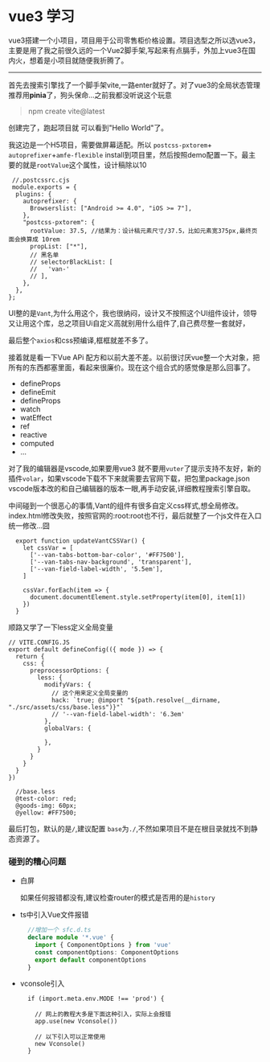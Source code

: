 # vue3 学习

vue3搭建一个小项目，项目用于公司零售柜价格设置。项目选型之所以选vue3，主要是用了我之前很久远的一个Vue2脚手架,写起来有点膈手，外加上vue3在国内火，想着是小项目就随便我折腾了。

<!-- [vue,vite,前端] -->

---
首先去搜索引擎找了一个脚手架vite,一路enter就好了。对了vue3的全局状态管理推荐用**pinia**了，狗头保命...之前我都没听说这个玩意
> npm create vite@latest

创建完了，跑起项目就 可以看到"Hello World"了。

我这边是一个H5项目，需要做屏幕适配。所以 `postcss-pxtorem`+ `autoprefixer`+`amfe-flexible` install到项目里，然后按照demo配置一下。最主要的就是`rootValue`这个属性，设计稿除以10

```JS
 //.postcssrc.cjs
 module.exports = {
  plugins: {
    autoprefixer: {
      Browserslist: ["Android >= 4.0", "iOS >= 7"],
    },
    "postcss-pxtorem": {
      rootValue: 37.5, //结果为：设计稿元素尺寸/37.5，比如元素宽375px,最终页面会换算成 10rem
      propList: ["*"],
      // 黑名单
      // selectorBlackList: [
      //   'van-'
      // ],
    },
  },
};
```

UI整的是`Vant`,为什么用这个，我也很纳闷，设计又不按照这个UI组件设计，领导又让用这个库，总之项目Ui自定义高就别用什么组件了,自己费尽整一套就好，


最后整个`axios`和css预编译,框框就差不多了。

接着就是看一下Vue APi 配方和以前大差不差。以前很讨厌vue整一个大对象，把所有的东西都塞里面，看起来很廉价。现在这个组合式的感觉像是那么回事了。

* defineProps
* defineEmit
* defineProps
* watch
* watEffect
* ref
* reactive
* computed
* ...

对了我的编辑器是vscode,如果要用vue3 就不要用`vuter`了提示支持不友好，新的插件`volar`，如果vscode下载不下来就需要去官网下载，把包里package.json vscode版本改的和自己编辑器的版本一眼,再手动安装,详细教程搜索引擎自取。

中间碰到一个很恶心的事情,Vant的组件有很多自定义css样式,想全局修改。index.html修改失败，按照官网的:root:root也不行，最后就整了一个js文件在入口统一修改...囧
```JS
  export function updateVantCSSVar() {
    let cssVar = [
      ['--van-tabs-bottom-bar-color', '#FF7500'],
      ['--van-tabs-nav-background', 'transparent'],
      ['--van-field-label-width', '5.5em'],
    ]

    cssVar.forEach(item => {
      document.documentElement.style.setProperty(item[0], item[1])
    })
  }
```

顺路又学了一下less定义全局变量
```JS
// VITE.CONFIG.JS
export default defineConfig(({ mode }) => {
  return {
    css: {
      preprocessorOptions: {
        less: {
          modifyVars: {
            // 这个用来定义全局变量的
            hack: `true; @import "${path.resolve(__dirname, "./src/assets/css/base.less")}"`
            // '--van-field-label-width': '6.3em'
          },
          globalVars: {

          },
        }
      }
    }
  }
})

  //base.less
  @test-color: red;
  @goods-img: 60px;
  @yellow: #FF7500;

```

最后打包，默认的是`/`,建议配置 `base`为`./`,不然如果项目不是在根目录就找不到静态资源了。

### 碰到的糟心问题

  - 白屏

    如果任何报错都没有,建议检查router的模式是否用的是`history`
  * ts中引入Vue文件报错

    ```ts
      //增加一个 sfc.d.ts
      declare module '*.vue' {
        import { ComponentOptions } from 'vue'
        const componentOptions: ComponentOptions
        export default componentOptions
      }
    ```
  * vconsole引入
    ```JS
      if (import.meta.env.MODE !== 'prod') {

        // 网上的教程大多是下面这种引入，实际上会报错
        app.use(new Vconsole())

        // 以下引入可以正常使用
        new Vconsole()
      }
    ```


  
  





